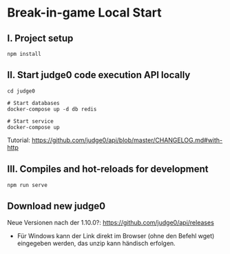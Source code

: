 # Break-in-game Local Start

## I. Project setup
```
npm install
```

## II. Start judge0 code execution API locally

```
cd judge0

# Start databases
docker-compose up -d db redis

# Start service
docker-compose up
```
Tutorial: https://github.com/judge0/api/blob/master/CHANGELOG.md#with-http


## III. Compiles and hot-reloads for development
```
npm run serve
```

## Download new judge0
Neue Versionen nach der 1.10.0?: https://github.com/judge0/api/releases
- Für Windows kann der Link direkt im Browser (ohne den Befehl wget) eingegeben werden, das unzip kann händisch erfolgen.
